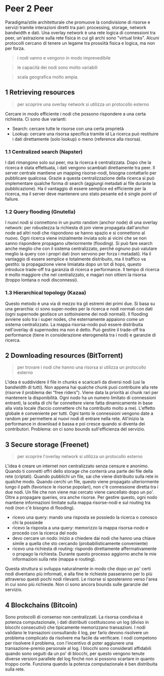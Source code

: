 # Peer 2 Peer

Paradigma/stile architetturale che promuove la condivisione di risorse e servizi tramite interazioni diretti tra pari: processing, storage, network bandwidth e dati.
Una overlay network è una rete logica di connessioni tra peer, un'astrazione sulla rete fisica in cui gli archi sono "virtual links". Alcuni protocolli cercano di tenere un legame tra prossiità fisica e logica, ma non per forza. 
 
> i nodi vanno e vengono in modo imprevedibile

> le capacità dei nodi sono molto variabili

> scala geografica molto ampia. 


## 1 Retrieving resources
> per scoprire una overlay network si utilizza un protocollo esterno 

Cercare in modo efficiente i nodi che possono rispondere a una certa richiesta. 
Ci sono due varianti: 
- Search: cercare tutte le risorse con una certa proprietà
- Lookup: cercare una risorsa specifica tramite id
La ricerca può restituire i dati direttamente (solo lookup) o meno (reference alla risorsa). 

### 1.1 Centralized search (Napster)
I dati rimangono solo sui peer, ma la ricerca è centralizzata. Dopo che la ricerca è stata effettuata, i dati vengono scambiati direttamente tra peer. Il server centrale mantiene un mapping risorse-nodi, bisogna contattarlo per pubblicare qualcosa. Grazie a questa centralizzazione della ricerca si può implementare qualche forma di search (aggiungi metadati ai file durante la pubblicazione). 
Ha il vantaggio di essere semplice ed efficiente per la ricerca, ma il server deve mantenere uno stato pesante ed è single point of failure. 

### 1.2 Query flooding (Gnutella)
I nuovi nodi si connettono in un punto random (anchor node) di una overlay network: per robustezza la richiesta di join viene propagata dall'anchor node ad altri nodi che rispondono se hanno spazio e si connettono al nuovo. 
Ogni ricerca viene inizialmente inviata solo ai vicini che se non sanno rispondere propagano ulteriormente (flooding). 
Si può fare search anche meglio che con il sistema centralizzato, perché ognuno può valutare meglio la query con i propri dati (non servono per forza i metadati). 
Ha il vantaggio di essere semplice e totalmente distribuito, ma il traffico va gestito: la propagazione viene limiatata dopo un tot di hops, questo introduce trade-off tra garanzia di ricerca e performance. Il tempo di ricerca è molto maggiore che nel centralizzato, e magari non ottieni la risorsa (troppo lontana o nodi disconnessi). 

### 1.3 Hierarchical topology (Kazaa)
Questo metodo è una via di mezzo tra gli estremi dei primi due. 
Si basa su una gerarchia: ci sono super-nodes per la ricerca e nodi normali con dati (ogni supernode gestisce un sottoinsieme dei nodi normali). Il flooding avviene solo tra i super nodes, che esternamente appaiono come un sistema centralizzato. La mappa risorsa-nodo può essere distribuita nell'overlay di supernodes ma non è detto. 
Può gestire il trade-off tra performance (tiene in considerazione eterogeneità tra i nodi) e garanzie di ricerca. 

## 2 Downloading resources (BitTorrent)
> per trovare i nodi che hanno una risorsa si utilizza un protocollo esterno

L'idea è suddividere il file in chunks e scaricarli da diversi nodi (usi la bandwidth di tutti). Non appena hai qualche chunk puoi contribuire alla rete (risorve il problema dei "free riders"). Viene data la priorità ai chunk rari per mantenere la disponibilità. 
Ogni nodo ha un numero limitato di connessioni entranti, la scelta di chi far connettere viene fatta dinamicamente in base alla vista locale (faccio connettere chi ha contribuito molto a me). L'effetto globale è conveniente per tutti. 
Ogni tanto le connessioni vengono date a random per permettere ai nuovi nodi di entrare nella rete. All'inizio la performance in download è bassa e poi cresce quando si diventa dei contributori.
Problema: on ci sono bounds sull'efficienza del servizio. 

## 3 Secure storage (Freenet)
> per scoprire l'overlay network si utilizza un protocollo esterno

L'idea è creare un internet non centralizzato senza censure e anonimo. Quando ti connetti offri dello storage che conterrà una parte dei file della rete (criptati). Quando pubblichi un file, sai che viene distribuito sulla rete in qualche modo. Quando cerchi un file, questo viene propagato ulteriormente lungo il path (favorisce le risorse popolari), non c'è connessione diretta tra i due nodi. Un file che non viene mai cercato viene cancellato dopo un po'. 
Oltre a propagare queries, ora anche risorse. Per gestire questo, ogni nodo mantiene informazioni limitate sulla mappa risorse-nodi e sul routing tra nodi (non c'è bisogno di flooding). 

- ricevo una query: mando una risposta se possiedo la ricerca o conosco chi la possiede
- ricevo la risposta a una query: memorizzo la mappa risorsa-nodo e procedo con la ricerca del nodo
- devo cercare un nodo: inizio a chiedere dai nodi che hanno una chiave simile a quella che sto cercando (probabilisticamente conveniente)
- ricevo una richiesta di routing: rispondo direttamente affermativamente o propago la richiesta. Durante questo processo aggiorno anche le mie informazioni sulla rete (mappa e routing). 
    
Questa struttura si sviluppa naturalmente in modo che dopo un po' certi nodi diventano più informati, e alla fine le richieste passeranno per lo più attraverso questi pochi nodi rilevanti. Le risorse si sposteranno verso l'area in cui sono più richieste. 
Non ci sono ancora bounds sulle garanzie del servizio. 

## 4 Blockchains (Bitcoin)
Sono protocolli di consenso non centralizzati. La risorsa condivisa è potenza computazionale, i dati distribuiti costituiscono un log (diviso in blocchi consecutivi) che tipicamente memorizzano transazioni. 
I nodi validano le transazioni consultando il log, per farlo devono risolvere un problema complicato da risolvere ma facile da verificare. I nodi competono per risolvere il problema, con l'incentivo di poter aggiunere una transazione-premio personale al log. I blocchi sono considerati affidabili quando sono seguiti da un po' di blocchi, per questo vengono tenute diverse versioni parallele del log finché non si possono scartare in quanto troppo corte. 
Funziona quando la potenza computazionale è ben distribuita sulla rete. 
